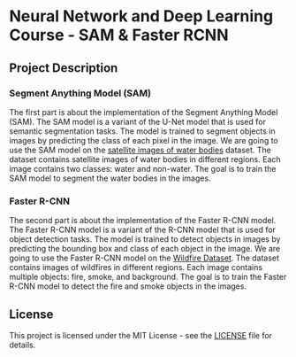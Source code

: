 # Neural Network and Deep Learning Course - SAM & Faster RCNN

## Project Description

### Segment Anything Model (SAM)

The first part is about the implementation of the Segment Anything Model (SAM). The SAM model is a variant of the U-Net model that is used for semantic segmentation tasks. The model is trained to segment objects in images by predicting the class of each pixel in the image. We are going to use the SAM model on the [satellite images of water bodies](https://www.kaggle.com/datasets/franciscoescobar/satellite-images-of-water-bodies) dataset. The dataset contains satellite images of water bodies in different regions. Each image contains two classes: water and non-water. The goal is to train the SAM model to segment the water bodies in the images. 

### Faster R-CNN

The second part is about the implementation of the Faster R-CNN model. The Faster R-CNN model is a variant of the R-CNN model that is used for object detection tasks. The model is trained to detect objects in images by predicting the bounding box and class of each object in the image. We are going to use the Faster R-CNN model on the [Wildfire Dataset](https://drive.google.com/drive/folders/1CMqjreBO982OmtKNMKapGEzVup4W1h7b?usp=drive_link). The dataset contains images of wildfires in different regions. Each image contains multiple objects: fire, smoke, and background. The goal is to train the Faster R-CNN model to detect the fire and smoke objects in the images.

## License

This project is licensed under the MIT License - see the [LICENSE](LICENSE) file for details.

